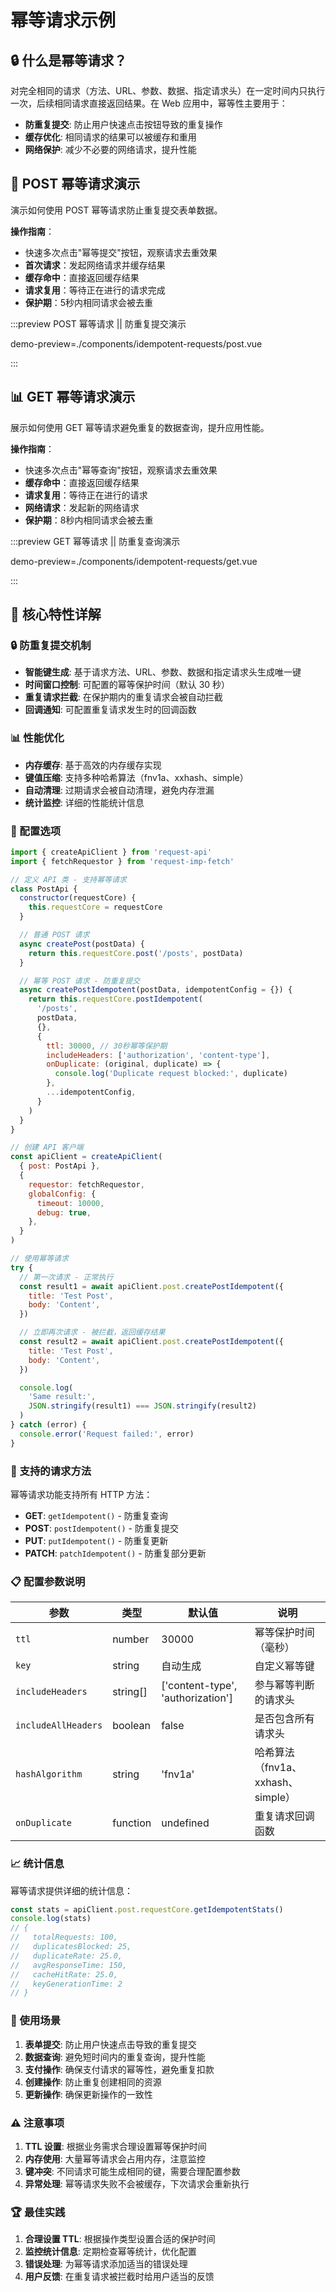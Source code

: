 # 幂等请求示例

## 🔒 什么是幂等请求？

对完全相同的请求（方法、URL、参数、数据、指定请求头）在一定时间内只执行一次，后续相同请求直接返回结果。在 Web 应用中，幂等性主要用于：

- **防重复提交**: 防止用户快速点击按钮导致的重复操作
- **缓存优化**: 相同请求的结果可以被缓存和重用
- **网络保护**: 减少不必要的网络请求，提升性能

## 📝 POST 幂等请求演示

演示如何使用 POST 幂等请求防止重复提交表单数据。

**操作指南**：
- 快速多次点击"幂等提交"按钮，观察请求去重效果
- **首次请求**：发起网络请求并缓存结果
- **缓存命中**：直接返回缓存结果
- **请求复用**：等待正在进行的请求完成
- **保护期**：5秒内相同请求会被去重

:::preview POST 幂等请求 || 防重复提交演示

demo-preview=./components/idempotent-requests/post.vue

:::

## 📊 GET 幂等请求演示

展示如何使用 GET 幂等请求避免重复的数据查询，提升应用性能。

**操作指南**：
- 快速多次点击"幂等查询"按钮，观察请求去重效果
- **缓存命中**：直接返回缓存结果
- **请求复用**：等待正在进行的请求
- **网络请求**：发起新的网络请求
- **保护期**：8秒内相同请求会被去重

:::preview GET 幂等请求 || 防重复查询演示

demo-preview=./components/idempotent-requests/get.vue

:::

## 🎯 核心特性详解

### 🔒 防重复提交机制

- **智能键生成**: 基于请求方法、URL、参数、数据和指定请求头生成唯一键
- **时间窗口控制**: 可配置的幂等保护时间（默认 30 秒）
- **重复请求拦截**: 在保护期内的重复请求会被自动拦截
- **回调通知**: 可配置重复请求发生时的回调函数

### 📊 性能优化

- **内存缓存**: 基于高效的内存缓存实现
- **键值压缩**: 支持多种哈希算法（fnv1a、xxhash、simple）
- **自动清理**: 过期请求会被自动清理，避免内存泄漏
- **统计监控**: 详细的性能统计信息

### 🔧 配置选项

```javascript
import { createApiClient } from 'request-api'
import { fetchRequestor } from 'request-imp-fetch'

// 定义 API 类 - 支持幂等请求
class PostApi {
  constructor(requestCore) {
    this.requestCore = requestCore
  }

  // 普通 POST 请求
  async createPost(postData) {
    return this.requestCore.post('/posts', postData)
  }

  // 幂等 POST 请求 - 防重复提交
  async createPostIdempotent(postData, idempotentConfig = {}) {
    return this.requestCore.postIdempotent(
      '/posts',
      postData,
      {},
      {
        ttl: 30000, // 30秒幂等保护期
        includeHeaders: ['authorization', 'content-type'],
        onDuplicate: (original, duplicate) => {
          console.log('Duplicate request blocked:', duplicate)
        },
        ...idempotentConfig,
      }
    )
  }
}

// 创建 API 客户端
const apiClient = createApiClient(
  { post: PostApi },
  {
    requestor: fetchRequestor,
    globalConfig: {
      timeout: 10000,
      debug: true,
    },
  }
)

// 使用幂等请求
try {
  // 第一次请求 - 正常执行
  const result1 = await apiClient.post.createPostIdempotent({
    title: 'Test Post',
    body: 'Content',
  })

  // 立即再次请求 - 被拦截，返回缓存结果
  const result2 = await apiClient.post.createPostIdempotent({
    title: 'Test Post',
    body: 'Content',
  })

  console.log(
    'Same result:',
    JSON.stringify(result1) === JSON.stringify(result2)
  )
} catch (error) {
  console.error('Request failed:', error)
}
```

### 🚀 支持的请求方法

幂等请求功能支持所有 HTTP 方法：

- **GET**: `getIdempotent()` - 防重复查询
- **POST**: `postIdempotent()` - 防重复提交
- **PUT**: `putIdempotent()` - 防重复更新
- **PATCH**: `patchIdempotent()` - 防重复部分更新

### 📋 配置参数说明

| 参数                | 类型     | 默认值                            | 说明                              |
| ------------------- | -------- | --------------------------------- | --------------------------------- |
| `ttl`               | number   | 30000                             | 幂等保护时间（毫秒）              |
| `key`               | string   | 自动生成                          | 自定义幂等键                      |
| `includeHeaders`    | string[] | ['content-type', 'authorization'] | 参与幂等判断的请求头              |
| `includeAllHeaders` | boolean  | false                             | 是否包含所有请求头                |
| `hashAlgorithm`     | string   | 'fnv1a'                           | 哈希算法（fnv1a、xxhash、simple） |
| `onDuplicate`       | function | undefined                         | 重复请求回调函数                  |

### 📈 统计信息

幂等请求提供详细的统计信息：

```javascript
const stats = apiClient.post.requestCore.getIdempotentStats()
console.log(stats)
// {
//   totalRequests: 100,
//   duplicatesBlocked: 25,
//   duplicateRate: 25.0,
//   avgResponseTime: 150,
//   cacheHitRate: 25.0,
//   keyGenerationTime: 2
// }
```

### 🌟 使用场景

1. **表单提交**: 防止用户快速点击导致的重复提交
2. **数据查询**: 避免短时间内的重复查询，提升性能
3. **支付操作**: 确保支付请求的幂等性，避免重复扣款
4. **创建操作**: 防止重复创建相同的资源
5. **更新操作**: 确保更新操作的一致性

### ⚠️ 注意事项

1. **TTL 设置**: 根据业务需求合理设置幂等保护时间
2. **内存使用**: 大量幂等请求会占用内存，注意监控
3. **键冲突**: 不同请求可能生成相同的键，需要合理配置参数
4. **异常处理**: 幂等请求失败不会被缓存，下次请求会重新执行

### 🏆 最佳实践

1. **合理设置 TTL**: 根据操作类型设置合适的保护时间
2. **监控统计信息**: 定期检查幂等统计，优化配置
3. **错误处理**: 为幂等请求添加适当的错误处理
4. **用户反馈**: 在重复请求被拦截时给用户适当的反馈
